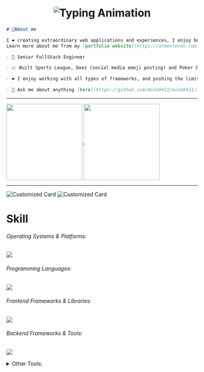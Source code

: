 <h1 align="center">
    <img src="https://readme-typing-svg.herokuapp.com/?font=Righteous&size=35&center=true&vCenter=true&width=500&height=70&lines=Nickname+is+Mino!;Welcome+to+my+GitHub+profile!" alt="Typing Animation" />
</h1>

```md
# 💭About me

I ❤️ creating extraordinary web applications and experiences, I enjoy both frontend and backend web development.
Learn more about me from my [portfolio website](https://armenlevon.com) 😊

- 💼 Senior FullStack Engineer

- 📈 Built Sports League, Deez (social media emoji posting) and Poker Game (browser based Ultimate Texas Hold'e)

- ❤️ I enjoy working with all types of frameworks, and pushing the limits

- 💬 Ask me about anything [here](https://github.com/mino9421/mino9421/issues)
```
<hr>

<a href="https://github.com/mino9421">
  <img height=200 align="center"  src="https://github-readme-stats.vercel.app/api/top-langs/?username=mino9421&theme=tokyonight&hide_border=true&layout=compact&langs_count=10&&card_width=320" />
</a>
<a href="https://github.com/mino9421">
  <img height=200 align="center" src="https://github-readme-stats.vercel.app/api?username=mino9421&rank_icon=github&theme=radical" />
</a>

<hr>

![Customized Card](https://github-readme-stats.vercel.app/api/pin?username=mino9421\&repo=deez-book\&title_color=fff\&icon_color=f9f9f9\&text_color=9f9f9f\&bg_color=151515)
![Customized Card](https://github-readme-stats.vercel.app/api/pin?username=mino9421\&repo=sports-league-ui\&title_color=fff\&icon_color=f9f9f9\&text_color=9f9f9f\&bg_color=151515)

# Skill
  <!-- <details>
  </details> -->
  ###### Operating Systems & Platforms:
  <p>
    <a href="https://skillicons.dev">
      <img src="https://skillicons.dev/icons?perline=10&i=windows,ubuntu,redhat,debian,apple,aws,azure,gcp,firebase,supabase" />
    </a>
  </p>

  ###### Programming Languages:
  <!-- <details>
  </details> -->
  <p>
    <a href="https://skillicons.dev">
      <img src="https://skillicons.dev/icons?perline=10&i=javascript,typescript,nodejs,deno,python,java,go,php,rust,bash,swift,c,cpp,cs" />
    </a>
  </p>

  ###### Frontend Frameworks & Libraries:
  <!-- <details>
  </details> -->
  <p>
    <a href="https://skillicons.dev">
      <img src="https://skillicons.dev/icons?perline=10&i=vue,nuxtjs,react,nextjs,svelte,angular,remix,astro,pinia,redux,vuetify,pug,tailwindcss,bootstrap,materialui,sass" />
    </a>
  </p>

  ###### Backend Frameworks & Tools:
  <!-- <details>
  </details> -->

  <p>
    <a href="https://skillicons.dev">
      <img src="https://skillicons.dev/icons?perline=10&i=express,nestjs,fastapi,flask,django,laravel,rails,actix,rocket,spring" />
    </a>
  </p>

<details>
  <summary>Other Tools:</summary>
  ###### Databases & ORMs:
  <details>
    <p>
      <a href="https://skillicons.dev">
        <img src="https://skillicons.dev/icons?perline=10&i=mysql,postgres,mongodb,redis,sqlite,cassandra,dynamodb,graphql,apollo,prisma" />
      </a>
    </p>
  </details>


  ###### Version Control & Collaboration Tools:
  <details>
    <p>
      <a href="https://skillicons.dev">
        <img src="https://skillicons.dev/icons?perline=10&i=git,github,gitlab,bitbucket" />
      </a>
    </p>
  </details>

  ###### DevOps, Automation & Cloud Services:
  <details>
    <p>
      <a href="https://skillicons.dev">
        <img src="https://skillicons.dev/icons?perline=10&i=docker,kubernetes,ansible,jenkins,terraform,nginx,vercel,netlify" />
      </a>
    </p>
  </details>

  ###### Testing & QA:
  <details>
    <p>
      <a href="https://skillicons.dev">
        <img src="https://skillicons.dev/icons?perline=10&i=vitest,jest,cypress,selenium,postman" />
      </a>
    </p>
  </details>

  ###### Game Development & Engines:
  <details>
    <p>
      <a href="https://skillicons.dev">
        <img src="https://skillicons.dev/icons?perline=10&i=godot,unity,unreal,blender,opencv" />
      </a>
    </p>
  </details>

  ###### Editors, IDEs & Tools:
  <details>
    <p>
      <a href="https://skillicons.dev">
        <img src="https://skillicons.dev/icons?perline=10&i=vscode,vim,neovim,powershell,androidstudio,codepen,figma,webflow" />
      </a>
    </p>
  </details>
</details>

<!-- ###### Other Tools/Skills:
<p>
  <a href="https://skillicons.dev">
    <img src="https://skillicons.dev/icons?perline=10&i=elasticsearch,kafka,rabbitmq,cmake,webassembly,yarn,npm,bun,tensorflow,pytorch" />
  </a>
</p> -->




    
<!--
**mino9421/mino9421** is a ✨ _special_ ✨ repository because its `README.md` (this file) appears on your GitHub profile.

Here are some ideas to get you started:

- 🔭 I’m currently working on ...
- 🌱 I’m currently learning ...
- 👯 I’m looking to collaborate on ...
- 🤔 I’m looking for help with ...
- 💬 Ask me about ...
- 📫 How to reach me: ...
- 😄 Pronouns: ...
- ⚡ Fun fact: ...
-->
